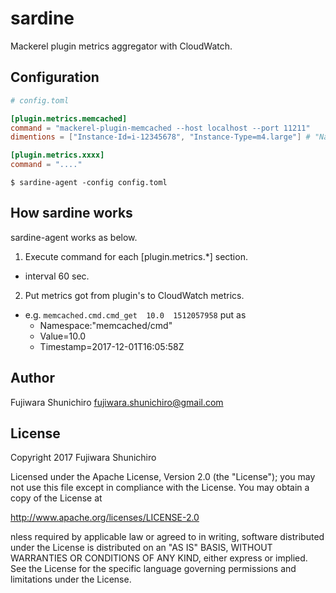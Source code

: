# sardine

Mackerel plugin metrics aggregator with CloudWatch.

## Configuration

```toml
# config.toml

[plugin.metrics.memcached]
command = "mackerel-plugin-memcached --host localhost --port 11211"
dimentions = ["Instance-Id=i-12345678", "Instance-Type=m4.large"] # "Name=Value[,Name=Value...]"

[plugin.metrics.xxxx]
command = "...."
```

```console
$ sardine-agent -config config.toml
```

## How sardine works

sardine-agent works as below.

1. Execute command for each [plugin.metrics.*] section.
  - interval 60 sec.
2. Put metrics got from plugin's to CloudWatch metrics.
  - e.g. `memcached.cmd.cmd_get  10.0  1512057958` put as
    - Namespace:"memcached/cmd"
    - Value=10.0
    - Timestamp=2017-12-01T16:05:58Z

## Author

Fujiwara Shunichiro <fujiwara.shunichiro@gmail.com>

## License

Copyright 2017 Fujiwara Shunichiro

Licensed under the Apache License, Version 2.0 (the "License");
you may not use this file except in compliance with the License.
You may obtain a copy of the License at

http://www.apache.org/licenses/LICENSE-2.0

nless required by applicable law or agreed to in writing, software
distributed under the License is distributed on an "AS IS" BASIS,
WITHOUT WARRANTIES OR CONDITIONS OF ANY KIND, either express or implied.
See the License for the specific language governing permissions and
limitations under the License.

